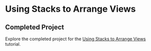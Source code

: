 # Using Stacks to Arrange Views
## Completed Project

Explore the completed project for the [Using Stacks to Arrange Views](https://developer.apple.com/tutorials/app-dev-training/using-stacks-to-arrange-views) tutorial.


